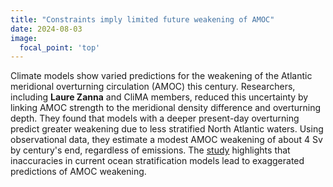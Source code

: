 ```yaml
---
title: "Constraints imply limited future weakening of AMOC"
date: 2024-08-03
image:
  focal_point: 'top'
---
```


<!--more-->


Climate models show varied predictions for the weakening of the Atlantic meridional overturning circulation (AMOC) this century. Researchers, including **Laure Zanna** and CliMA members, reduced this uncertainty by linking AMOC strength to the meridional density difference and overturning depth. They found that models with a deeper present-day overturning predict greater weakening due to less stratified North Atlantic waters. Using observational data, they estimate a modest AMOC weakening of about 4 Sv by century's end, regardless of emissions. The [study](https://www.researchsquare.com/article/rs-4456168/v1) highlights that inaccuracies in current ocean stratification models lead to exaggerated predictions of AMOC weakening.
